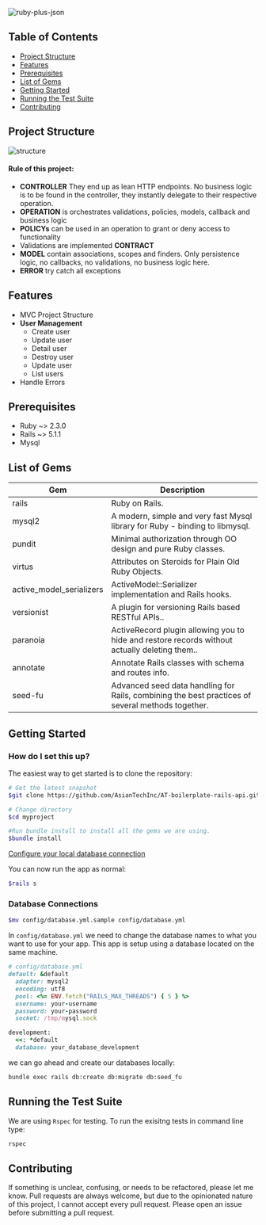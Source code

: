 ![ruby-plus-json](https://user-images.githubusercontent.com/16132307/27371550-7e1c27b4-568b-11e7-8043-192a1ad51774.png)

Table of Contents
-----------------

- [Project Structure](#project-structure)
- [Features](#features)
- [Prerequisites](#prerequisites)
- [List of Gems](#list-of-gems)
- [Getting Started](#getting-started)
- [Running the Test Suite](#running-the-test-suite)
- [Contributing](#contributing)

Project Structure
--------
![structure](https://user-images.githubusercontent.com/16132307/27372120-af3210be-568d-11e7-936d-59a91e25062c.jpg)
#### Rule of this project:
-	**CONTROLLER** They end up as lean HTTP endpoints. No business logic is to be found in the controller, they instantly delegate to their respective operation.
- **OPERATION** is orchestrates validations, policies, models, callback and business logic
- **POLICYs** can be used in an operation to grant or deny access to functionality
- Validations are implemented **CONTRACT**
- **MODEL** contain associations, scopes and finders. Only persistence logic, no callbacks, no validations, no business logic here.
- **ERROR** try catch all exceptions

Features
--------
- MVC Project Structure
- **User Management**
	- Create user
	- Update user
	- Detail user
	- Destroy user
	- Update user
	- List users
- Handle Errors

Prerequisites
-------------
- Ruby ~>  2.3.0
- Rails ~> 5.1.1
- Mysql

List of Gems
----------------

| Gem                         | Description                                                           |
| ------------------------------- | --------------------------------------------------------------------- |
| rails                           | Ruby on Rails.              |
| mysql2                   | A modern, simple and very fast Mysql library for Ruby - binding to libmysql.                       |
| pundit                         | Minimal authorization through OO design and pure Ruby classes.                           |
| virtus                       | Attributes on Steroids for Plain Old Ruby Objects.                                            |
| active_model_serializers                   | ActiveModel::Serializer implementation and Rails hooks.                                    |
| versionist                          | A plugin for versioning Rails based RESTful APIs..                           |
| paranoia                         | ActiveRecord plugin allowing you to hide and restore records without actually deleting them..                                                |
| annotate                     | Annotate Rails classes with schema and routes info.                                                 |
| seed-fu                 | Advanced seed data handling for Rails, combining the best practices of several methods together.

Getting Started
---------------
### How do I set this up?
The easiest way to get started is to clone the repository:
``` bash
# Get the latest snapshot
$git clone https://github.com/AsianTechInc/AT-boilerplate-rails-api.git myproject

# Change directory
$cd myproject

#Run bundle install to install all the gems we are using.
$bundle install
```
[Configure your local database connection](#database_config)

You can now run the app as normal:

``` bash
$rails s
```

### <a name="database_config"></a>Database Connections
```bash
$mv config/database.yml.sample config/database.yml
```
In `config/database.yml` we need to change the database names to what you want to use for your app. This app is setup using a database located on the same machine.
```ruby
# config/database.yml
default: &default
  adapter: mysql2
  encoding: utf8
  pool: <%= ENV.fetch("RAILS_MAX_THREADS") { 5 } %>
  username: your-username
  password: your-password
  socket: /tmp/mysql.sock

development:
  <<: *default
  database: your_database_development
```

we can go ahead and create our databases locally:
```bash
bundle exec rails db:create db:migrate db:seed_fu
```

Running the Test Suite
---------------
We are using `Rspec` for testing. To run the exisitng tests in command line type:
```bash
rspec
```
Contributing
------------
If something is unclear, confusing, or needs to be refactored, please let me know. Pull requests are always welcome, but due to the opinionated nature of this project, I cannot accept every pull request. Please open an issue before submitting a pull request.
